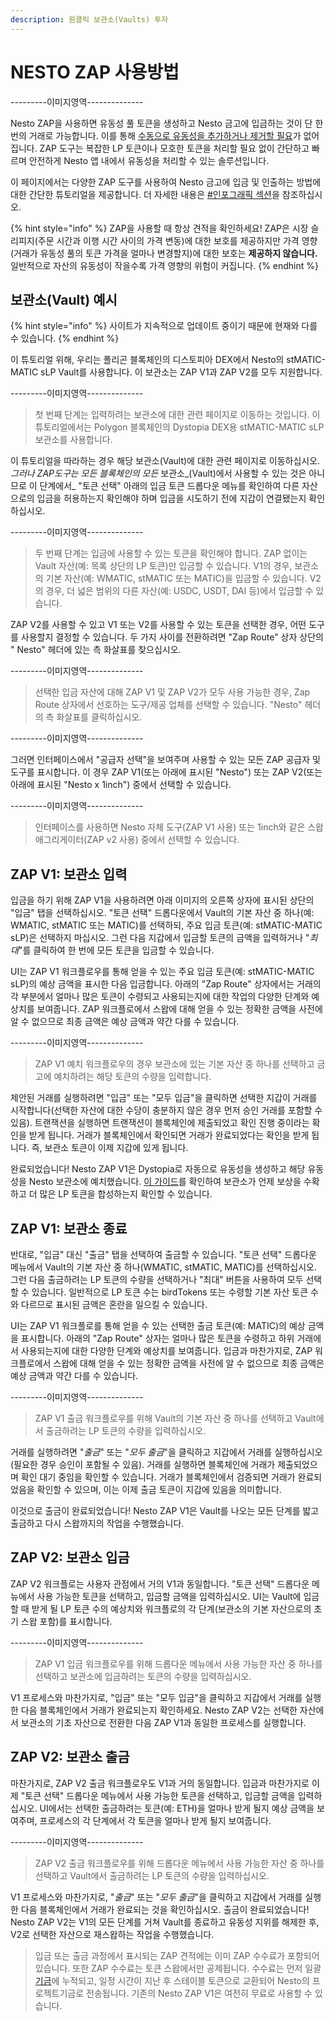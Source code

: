 ```yaml
---
description: 원클릭 보관소(Vaults) 투자
---
```


# NESTO ZAP 사용방법

\---------이미지영역--------------

Nesto ZAP을 사용하면 유동성 풀 토큰을 생성하고 Nesto 금고에 입금하는 것이 단 한 번의 거래로 가능합니다. 이를 통해 [수동으로 유동성을 추가하거나 제거할 필요](undefined-1.md)가 없어집니다. ZAP 도구는 복잡한 LP 토큰이나 모호한 토큰을 처리할 필요 없이 간단하고 빠르며 안전하게 Nesto 앱 내에서 유동성을 처리할 수 있는 솔루션입니다.

이 페이지에서는 다양한 ZAP 도구를 사용하여 Nesto 금고에 입금 및 인출하는 방법에 대한 간단한 튜토리얼을 제공합니다. 더 자세한 내용은 [#인포그래픽 섹션](../undefined-1.md)을 참조하십시오.

{% hint style="info" %}
ZAP을 사용할 때 항상 견적을 확인하세요! ZAP은 시장 슬리피지(주문 시간과 이행 시간 사이의 가격 변동)에 대한 보호를 제공하지만 가격 영향(거래가 유동성 풀의 토큰 가격을 얼마나 변경할지)에 대한 보호는 **제공하지 않습니다.** 일반적으로 자산의 유동성이 작을수록 가격 영향의 위험이 커집니다.
{% endhint %}

## 보관소(Vault) 예시

{% hint style="info" %}
사이트가 지속적으로 업데이트 중이기 때문에 현재와 다를 수 있습니다.
{% endhint %}

이 튜토리얼 위해, 우리는 폴리곤 블록체인의 디스토피아 DEX에서 Nesto의 stMATIC-MATIC sLP Vault를 사용합니다. 이 보관소는 ZAP V1과 ZAP V2를 모두 지원합니다.

\---------이미지영역--------------

> 첫 번째 단계는 입력하려는 보관소에 대한 관련 페이지로 이동하는 것입니다. 이 튜토리얼에서는 Polygon 블록체인의 Dystopia DEX용 stMATIC-MATIC sLP 보관소를 사용합니다.

이 튜토리얼을 따라하는 경우 해당 보관소(Vault)에 대한 관련 페이지로 이동하십시오. _그러나 ZAP도구는 모든 블록체인의 모든_ 보관소_(Vault)에서 사용할 수 있는 것은 아니므로 이 단계에서_ "토큰 선택" 아래의 입금 토큰 드롭다운 메뉴를 확인하여 다른 자산으로의 입금을 허용하는지 확인해야 하며 입금을 시도하기 전에 지갑이 연결됐는지 확인하십시오.

\---------이미지영역--------------

> 두 번째 단계는 입금에 사용할 수 있는 토큰을 확인해야 합니다. ZAP 없이는 Vault 자산(예: 목록 상단의 LP 토큰)만 입금할 수 있습니다. V1의 경우, 보관소의 기본 자산(예: WMATIC, stMATIC 또는 MATIC)을 입금할 수 있습니다. V2의 경우, 더 넓은 범위의 다른 자산(예: USDC, USDT, DAI 등)에서 입금할 수 있습니다.

ZAP V2를 사용할 수 있고 V1 또는 V2를 사용할 수 있는 토큰을 선택한 경우, 어떤 도구를 사용할지 결정할 수 있습니다. 두 가지 사이를 전환하려면 "Zap Route" 상자 상단의 " Nesto" 헤더에 있는 측 화살표를 찾으십시오.

\---------이미지영역--------------

> 선택한 입금 자산에 대해 ZAP V1 및 ZAP V2가 모두 사용 가능한 경우, Zap Route 상자에서 선호하는 도구/제공 업체를 선택할 수 있습니다. "Nesto" 헤더의 측 화살표를 클릭하십시오.

\---------이미지영역--------------

그러면 인터페이스에서 "공급자 선택"을 보여주며 사용할 수 있는 모든 ZAP 공급자 및 도구를 표시합니다. 이 경우 ZAP V1(또는 아래에 표시된 "Nesto") 또는 ZAP V2(또는 아래에 표시된 "Nesto x 1inch") 중에서 선택할 수 있습니다.

\---------이미지영역--------------

> 인터페이스를 사용하면 Nesto 자체 도구(ZAP V1 사용) 또는 1inch와 같은 스왑 애그리게이터(ZAP v2 사용) 중에서 선택할 수 있습니다.

## ZAP V1: 보관소  입력

입금을 하기 위해 ZAP V1을 사용하려면 아래 이미지의 오른쪽 상자에 표시된 상단의 "입금" 탭을 선택하십시오. "토큰 선택" 드롭다운에서 Vault의 기본 자산 중 하나(예: WMATIC, stMATIC 또는 MATIC)를 선택하되, 주요 입금 토큰(예: stMATIC-MATIC sLP)은 선택하지 마십시오. 그런 다음 지갑에서 입금할 토큰의 금액을 입력하거나 "_최대_"를 클릭하여 한 번에 모든 토큰을 입금할 수 있습니다.

UI는 ZAP V1 워크플로우를 통해 얻을 수 있는 주요 입금 토큰(예: stMATIC-MATIC sLP)의 예상 금액을 표시한 다음 입금합니다. 아래의 "Zap Route" 상자에서는 거래의 각 부분에서 얼마나 많은 토큰이 수령되고 사용되는지에 대한 작업의 다양한 단계와 예상치를 보여줍니다. ZAP 워크플로에서 스왑에 대해 얻을 수 있는 정확한 금액을 사전에 알 수 없으므로 최종 금액은 예상 금액과 약간 다를 수 있습니다.

\---------이미지영역--------------

> ZAP V1 예치 워크플로우의 경우 보관소에 있는 기본 자산 중 하나를 선택하고 금고에 예치하려는 해당 토큰의 수량을 입력합니다.

제안된 거래를 실행하려면 "입금" 또는 "모두 입금"을 클릭하면 선택한 지갑이 거래를 시작합니다(선택한 자산에 대한 수당이 충분하지 않은 경우 먼저 승인 거래를 포함할 수 있음). 트랜잭션을 실행하면 트랜잭션이 블록체인에 제출되었고 확인 진행 중이라는 확인을 받게 됩니다. 거래가 블록체인에서 확인되면 거래가 완료되었다는 확인을 받게 됩니다. 즉, 보관소 토큰이 이제 지갑에 있게 됩니다.&#x20;

완료되었습니다! Nesto ZAP V1은 Dystopia로 자동으로 유동성을 생성하고 해당 유동성을 Nesto 보관소에 예치했습니다. [이 가이드](vaults-1.md)를 확인하여 보관소가 언제 보상을 수확하고 더 많은 LP 토큰을 합성하는지 확인할 수 있습니다.

## ZAP V1: 보관소 종료

반대로, "입금" 대신 "출금" 탭을 선택하여 출금할 수 있습니다. "토큰 선택" 드롭다운 메뉴에서 Vault의 기본 자산 중 하나(WMATIC, stMATIC, MATIC)를 선택하십시오. 그런 다음 출금하려는 LP 토큰의 수량을 선택하거나 "최대" 버튼을 사용하여 모두 선택할 수 있습니다. 일반적으로 LP 토큰 수는 birdTokens 또는 수령할 기본 자산 토큰 수와 다르므로 표시된 금액은 혼란을 일으킬 수 있습니다.

UI는 ZAP V1 워크플로를 통해 얻을 수 있는 선택한 출금 토큰(예: MATIC)의 예상 금액을 표시합니다. 아래의 "Zap Route" 상자는 얼마나 많은 토큰을 수령하고 하위 거래에서 사용되는지에 대한 다양한 단계와 예상치를 보여줍니다. 입금과 마찬가지로, ZAP 워크플로에서 스왑에 대해 얻을 수 있는 정확한 금액을 사전에 알 수 없으므로 최종 금액은 예상 금액과 약간 다를 수 있습니다.

\---------이미지영역--------------

> ZAP V1 출금 워크플로우를 위해 Vault의 기본 자산 중 하나를 선택하고 Vault에서 출금하려는 LP 토큰의 수량을 입력하십시오.

거래를 실행하려면 "_출금_" 또는 "_모두 출금_"을 클릭하고 지갑에서 거래를 실행하십시오(필요한 경우 승인이 포함될 수 있음). 거래를 실행하면 블록체인에 거래가 제출되었으며 확인 대기 중임을 확인할 수 있습니다. 거래가 블록체인에서 검증되면 거래가 완료되었음을 확인할 수 있으며, 이는 이제 출금 토큰이 지갑에 있음을 의미합니다.

이것으로 출금이 완료되었습니다! Nesto ZAP V1은 Vault를 나오는 모든 단계를 밟고 출금하고 다시 스왑까지의 작업을 수행했습니다.

## ZAP V2: 보관소 입금

ZAP V2 워크플로는 사용자 관점에서 거의 V1과 동일합니다. "토큰 선택" 드롭다운 메뉴에서 사용 가능한 토큰을 선택하고, 입금할 금액을 입력하십시오. UI는 Vault에 입금할 때 받게 될 LP 토큰 수의 예상치와 워크플로의 각 단계(보관소의 기본 자산으로의 초기 스왑 포함)를 표시합니다.

\---------이미지영역--------------

> ZAP V1 입금 워크플로우를 위해 드롭다운 메뉴에서 사용 가능한 자산 중 하나를 선택하고 보관소에 입금하려는 토큰의 수량을 입력하십시오.

V1 프로세스와 마찬가지로, "입금" 또는 "모두 입금"을 클릭하고 지갑에서 거래를 실행한 다음 블록체인에서 거래가 완료되는지 확인하세요. Nesto ZAP V2는 선택한 자산에서 보관소의 기초 자산으로 전환한 다음 ZAP V1과 동일한 프로세스를 실행합니다.

## ZAP V2: 보관소 출금

마찬가지로, ZAP V2 출금 워크플로우도 V1과 거의 동일합니다. 입금과 마찬가지로 이제 "토큰 선택" 드롭다운 메뉴에서 사용 가능한 토큰을 선택하고, 입금할 금액을 입력하십시오. UI에서는 선택한 출금하려는 토큰(예: ETH)을 얼마나 받게 될지 예상 금액을 보여주며, 프로세스의 각 단계에서 각 토큰을 얼마나 받게 될지 보여줍니다.

\---------이미지영역--------------

> ZAP V2 출금 워크플로우를 위해 드롭다운 메뉴에서 사용 가능한 자산 중 하나를 선택하고 Vault에서 출금하려는 LP 토큰의 수량을 입력하십시오.

V1 프로세스와 마찬가지로, "_출금_" 또는 "_모두 출금_"을 클릭하고 지갑에서 거래를 실행한 다음 블록체인에서 거래가 완료되는 것을 확인하십시오. 출금이 완료되었습니다! Nesto ZAP V2는 V1의 모든 단계를 거쳐 Vault를 종료하고 유동성 지위를 해제한 후, V2로 선택한 자산으로 재스왑하는 작업을 수행했습니다.

> 입금 또는 출금 과정에서 표시되는 ZAP 견적에는 이미 ZAP 수수료가 포함되어 있습니다. 또한 ZAP 수수료는 토큰 스왑에서만 공제됩니다. 수수료는 먼저 일괄 [기금](../../undefined-3/undefined-3.md)에 누적되고, 일정 시간이 지난 후 스테이블 토큰으로 교환되어 Nesto의 프로젝트기금로 전송됩니다. 기존의 Nesto ZAP V1은 여전히 무료로 사용할 수 있습니다.
